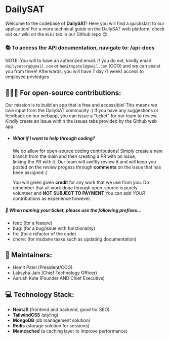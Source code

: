 # DailySAT 

Welcome to the codebase of **DailySAT**! Here you will find a quickstart to our application! For a more technical guide on the DailySAT web platform, check out our wiki on the `Wiki` tab in our Github repo 😊

### 📚 To access the API documentation, navigate to: /api-docs
NOTE: You will to have an authorized email. If you do not, kindly email `dailysatorg@gmail.com` or `hemitvpatel@gmail.com` (COO) and we can assist you from there! Afterwards, you will have 7 day (1 week) access to employee privledges


## 🧑‍🤝‍🧑 For open-source contributions:
Our mission is to build an app that is free and accessible! This means we love input from the DailySAT community :) If you have any suggestions or feedback on our webapp, you can issue a "ticket" for our team to review. Kindly create an Issue within the issues tabs provided by the Github web app.

- ##### What if I want to help through coding?
  We do allow for open-source coding contributions! Simply create a new branch from the main and then creating a PR with an issue,     
  linking the PR with it. Our team will swiftly review it and will keep you posted on the review progess through **comments** on the 
  issue that has been assigned :)

  You will given given **credit** for any work that we use from you. Do remember that all work done through open-source is purely   
  volunteer and **NOT SUBJECT TO PAYMENT** You can add *YOUR* contributions as experience however.

##### 📛 When naming your ticket, please use the following prefixes...
- feat: (for a feature)
- bug: (for a bug/issue with functionality)
- fix: (for a refactor of the code)
- chore: (for mudane tasks such as updating documentation)

## 👷 Maintainers:
- Hemit Patel (President/COO)
- Laksyha Jain (Chief Technology Officer)
- Aarush Kute (Founder AND Chief Executive)

## 💻 Technology Stack:
- **NextJS** (frontend and backend, good for SEO)
- **TailwindCSS** (styling)
- **MongoDB** (db management solution)
- **Redis** (storage solution for sessions)
- **Memcached** (a caching layer to improve performance)
